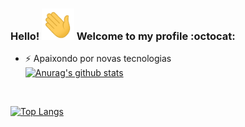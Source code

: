 ### Hello! <img style="margin: 0 auto" src="https://github.com/ABSphreak/ABSphreak/blob/master/gifs/Hi.gif" height="50"> Welcome to my profile :octocat:


- ⚡ Apaixondo por novas tecnologias  
[![Anurag's github stats](https://github-readme-stats.vercel.app/api?username=deyvissoneduardo&count_private=true&theme=chartreuse-dark&show_icons=true)](https://github.com/deyvissoneduardo)
</br>



[![Top Langs](https://github-readme-stats.vercel.app/api/top-langs/?username=deyvissoneduardo&layout=compact)](https://github.com/deyvissoneduardo/github-readme-stats)

<!--
**deyvissoneduardo/deyvissoneduardo** is a ✨ _special_ ✨ repository because its `README.md` (this file) appears on your GitHub profile.
<img src="https://github-readme-stats.vercel.app/api/top-langs/?username=deyvissoneduardo&hide_border=true&langs_count=15&hide=jupyter%20notebook,html,c%2B%2B,shell&title_color=000" align="left">
Here are some ideas to get you started:

- 🔭 I’m currently working on ...
- 🌱 I’m currently learning ...
- 👯 I’m looking to collaborate on ...
- 🤔 I’m looking for help with ...
- 💬 Ask me about ...
- 📫 How to reach me: ...
- 😄 Pronouns: ...
- ⚡ Fun fact: ...
-->
